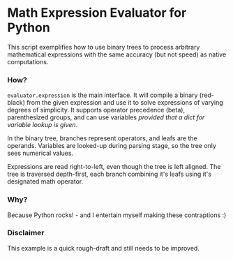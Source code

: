 # Math Expression Evaluator for Python

This script exemplifies how to use binary trees to process arbitrary mathematical
expressions with the same accuracy (but not speed) as native computations.

### How?

`evaluator.expression` is the main interface. It will compile a binary (red-black)
from the given expression and use it to solve expressions of varying degrees of simplicity.
It supports operator precedence (beta), parenthesized groups, and can use variables
_provided that a dict for variable lookup is given_.

In the binary tree, branches represent operators, and leafs are the operands.
Variables are looked-up during parsing stage, so the tree only sees numerical
values.

Expressions are read right-to-left, even though the tree is left aligned. The
tree is traversed depth-first, each branch combining it's leafs using it's
designated math operator.

### Why?

Because Python rocks! - and I entertain myself making these contraptions :)

### Disclaimer

This example is a quick rough-draft and still needs to be improved.

